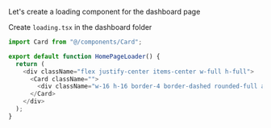 Let's create a loading component for the dashboard page

Create `loading.tsx` in the dashboard folder

```ts
import Card from "@/components/Card";

export default function HomePageLoader() {
  return (
    <div className="flex justify-center items-center w-full h-full">
      <Card className="">
        <div className="w-16 h-16 border-4 border-dashed rounded-full animate-spin dark:border-violet-400"></div>
      </Card>
    </div>
  );
}
```
